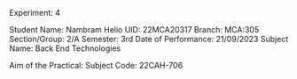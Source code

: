 Experiment: 4 
 
Student Name: Nambram Helio  	 	 	            UID: 22MCA20317 
Branch: MCA:305 	                                   	            Section/Group: 2/A 
Semester: 3rd 	 	 	 	 	 	            Date of Performance: 21/09/2023 
Subject Name: Back End Technologies 	 
 
Aim of the Practical: 	            Subject Code: 22CAH-706 
